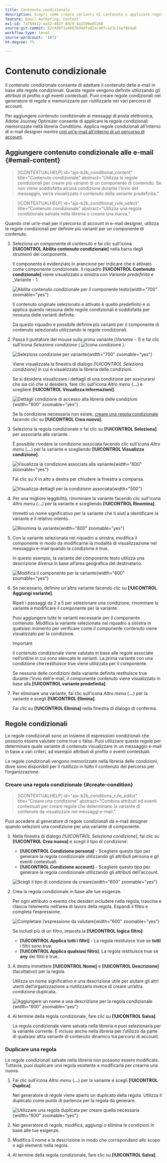 ```yaml
---
title: Contenuto condizionale
description: Scopri come creare varianti di contenuto e applicare regole condizionali durante la creazione di contenuti e-mail per percorsi di account.
feature: Email Authoring, Content
exl-id: 7a789412-ea52-482f-8dc9-4a1599e85268
source-git-commit: 82c4d9f1a46076d4dfad2ac46fca23c11ef8b4a6
workflow-type: tm+mt
source-wordcount: '1071'
ht-degree: 7%

---
```


# Contenuto condizionale

Il contenuto condizionale consente di adattare il contenuto delle e-mail in base alle regole condizionali. Queste regole vengono definite utilizzando gli attributi di profilo o gli eventi contestuali. Puoi creare regole condizionali nel generatore di regole e memorizzarle per riutilizzarle nei vari percorsi di account.

Per aggiungere contenuto condizionale ai messaggi di posta elettronica, Adobe Journey Optimizer consente di applicare le regole condizionali memorizzate nella libreria _Conditions_. Applica regole condizionali all&#39;interno di e-mail designer mentre [crei un&#39;e-mail all&#39;interno di un percorso di account](./email-authoring.md).

## Aggiungere contenuto condizionale alle e-mail {#email-content}

>[!CONTEXTUALHELP]
>id="ajo-b2b_conditional_content"
>title="Contenuto condizionale"
>abstract="Utilizza le regole condizionali per creare più varianti di un componente di contenuto. Se non viene soddisfatta alcuna condizione durante l’invio del messaggio, verrà visualizzato il contenuto della variante predefinita."

>[!CONTEXTUALHELP]
>id="ajo-b2b_conditional_rule_select"
>title="Contenuto condizionale"
>abstract="Utilizza una regola condizionale salvata nella libreria o creane una nuova."

Quando crei un’e-mail per il percorso di account in e-mail designer, utilizza le regole condizionali per definire più varianti per un componente di contenuto.

1. Seleziona un componente di contenuto e fai clic sull&#39;icona **[!UICONTROL Abilita contenuto condizionale]** nella barra degli strumenti del componente.

   Il componente è evidenziato in arancione per indicare che è attivato come componente condizionale. Il riquadro **[!UICONTROL Contenuto condizionale]** viene visualizzato a sinistra con _Variante predefinita_ e _Variante - 1.

   ![Abilita contenuto condizionale per il componente testo](./assets/conditions-enable.png){width="700" zoomable="yes"}

   Il contenuto originale selezionato e attivato è quello predefinito e si applica quando nessuna delle regole condizionali è soddisfatta per nessuna delle varianti definite.

   Da questo riquadro è possibile definire più varianti per il componente di contenuto selezionato utilizzando le regole condizionali.

1. Passa il puntatore del mouse sulla prima variante (_Variante - 1_) e fai clic sull&#39;icona _Seleziona condizione_ ( ![Icona condizione](../assets/do-not-localize/icon-select-condition.svg) ).

   ![Seleziona condizione per variante](./assets/conditions-variant-select.png){width="700" zoomable="yes"}

   Viene visualizzata la finestra di dialogo _[!UICONTROL Seleziona condizione]_ in cui è visualizzata la libreria delle condizioni.

   Se si desidera visualizzare i dettagli di una condizione per assicurarsi che sia ciò che si desidera, fare clic sull&#39;icona _Altro menu_ (**...**) e scegliere **[!UICONTROL Visualizza informazioni]**.

   ![Dettagli condizione di accesso alla libreria delle condizioni](assets/conditions-select-dialog.png){width="600" zoomable="yes"}

   Se la condizione necessaria non esiste, [creare una regola condizionale](#create-a-conditional-rule) facendo clic su **[!UICONTROL Crea nuovo]**.

1. Seleziona la regola condizionale e fai clic su **[!UICONTROL Seleziona]** per associarla alla variante.

   È possibile rivedere la condizione associata facendo clic sull&#39;icona _Altro menu_ (**...**) per la variante e scegliendo **[!UICONTROL Visualizza condizione]**.

   ![Visualizza la condizione associata alla variante](./assets/conditions-variant-view-condition.png){width="600" zoomable="yes"}

   Fai clic su X in alto a destra per chiudere la finestra a comparsa.

   ![Visualizza dettagli per la condizione associata](./assets/conditions-info-popup.png){width="500"}

1. Per una migliore leggibilità, rinominare la variante facendo clic sull&#39;icona _Altro menu_ (**...**) per la variante e scegliendo **[!UICONTROL Rinomina]**.

   Immetti un nome significativo per la variante che ti aiuti a identificare la variante e il relativo intento.

   ![Rinomina la variante](./assets/conditions-variant-rename.png){width="600" zoomable="yes"}

1. Con la variante selezionata nel riquadro a sinistra, modifica il componente in modo da modificarne la modalità di visualizzazione nel messaggio e-mail quando la condizione è true.

   In questo esempio, la variante del componente testo utilizza una descrizione diversa in base all’area geografica del destinatario.

   ![Modifica il componente per la variante](./assets/conditions-variant-component-edit.png){width="600" zoomable="yes"}

1. Se necessario, definire un&#39;altra variante facendo clic su **[!UICONTROL Aggiungi variante]**.

   Ripeti i passaggi da 2 a 5 per selezionare una condizione, rinominare la variante e modificare il componente per la variante.

   Puoi aggiungere tutte le varianti necessarie per il componente contenuto. Modifica la variante selezionata nel riquadro a sinistra in qualsiasi momento per verificare come il componente contenuto viene visualizzato per la condizione.

   >[!IMPORTANT]
   >
   >Il contenuto condizionale viene valutato in base alle regole associate nell’ordine in cui sono elencate le varianti. La prima variante con una condizione che restituisce true viene utilizzata per il componente.
   >
   >Se nessuna delle condizioni della variante definita restituisce true durante l&#39;invio dell&#39;e-mail, il componente contenuto viene visualizzato in base alla **[!UICONTROL variante predefinita]**.

1. Per eliminare una variante, fai clic sull&#39;icona _Altro menu_ (**...**) per la variante e scegli **[!UICONTROL Elimina]**.

   Fai clic su **[!UICONTROL Elimina]** nella finestra di dialogo di conferma.

## Regole condizionali

Le regole condizionali sono un insieme di espressioni condizionali che possono essere valutate come true o false. Puoi utilizzare queste regole per determinare quale variante di contenuto visualizzare in un messaggio e-mail in base a vari criteri, ad esempio attributi di profilo o eventi contestuali.

Le regole condizionali vengono memorizzate nella libreria delle condizioni, dove sono disponibili per il riutilizzo in tutto il contenuto del percorso per l’organizzazione.
<!-- 

>[!NOTE]
>
>You need the [Manage Library Items](../administration/ootb-product-profiles.md) permission to save or delete conditional rules. Saved conditions are available for use by all users within an organization. -->

### Creare una regola condizionale {#create-condition}

>[!CONTEXTUALHELP]
>id="ajo-b2b_conditions_rule_editor"
>title="Creare una condizione"
>abstract="Combina attributi ed eventi contestuali per creare regole che determinano la variante di contenuto da visualizzare nei messaggi e-mail."

Puoi accedere al generatore di regole condizionali da e-mail designer quando selezioni una condizione per una variante di componente.

1. Nella finestra di dialogo _[!UICONTROL Seleziona condizione]_, fai clic su **[!UICONTROL Crea nuova]** e scegli il tipo di condizione:

   * **[!UICONTROL Condizione persona]** - Scegliere questo tipo per generare la regola condizionale utilizzando gli attributi persona e gli eventi contestuali.
   * **[!UICONTROL Condizione account]** - Scegliere questo tipo per generare la regola condizionale utilizzando gli attributi dell&#39;account.

   ![Scegli il tipo di condizione da creare](./assets/conditions-select-create-new.png){width="600" zoomable="yes"}

1. Crea la regola condizionale in base alle tue esigenze.

   Per ogni attributo o evento che desideri includere nella regola, trascina e rilascia l’elemento nell’area di lavoro della regola. Espandi il filtro e completa l’espressione.

   ![Completare l&#39;espressione da valutare](./assets/conditions-rule-add-attribute.png){width="600" zoomable="yes"}

   Se includi più di un filtro, imposta la **[!UICONTROL logica filtro]**:

   * **[!UICONTROL Applica tutti i filtri]** - La regola restituisce true se **tutti** i filtri sono true.
   * **[!UICONTROL Applica qualsiasi filtro]**. La regola restituisce true se **any** dei filtri è true.

1. A destra immettere **[!UICONTROL Nome]** e **[!UICONTROL Descrizione]** (facoltativo) per la regola.

   Utilizza un nome significativo e una descrizione utile per aiutare gli altri utenti dell’organizzazione a riutilizzarlo invece di creare un’altra condizione duplicata.

   ![Aggiungere un nome e una descrizione per la regola condizionale](./assets/conditions-rule-name-description.png){width="600" zoomable="yes"}

1. Al termine della regola condizionale, fare clic su **[!UICONTROL Salva]**.

   La regola condizionale viene salvata nella libreria e puoi selezionarla per la variante corrente. È incluso anche nella libreria per l’utilizzo da parte di qualsiasi altra variante di contenuto dinamico tra percorsi di account.

### Duplicare una regola

Le regole condizionali salvate nella libreria non possono essere modificate. Tuttavia, puoi duplicare una regola esistente e modificarla per crearne una nuova.

1. Fai clic sull&#39;icona _Altro menu_ (**...**) per la variante e scegli **[!UICONTROL Duplica]**.

   Nel generatore di regole viene aperto un duplicato della regola. Utilizza il duplicato come punto di partenza per la regola da generare.

   ![Utilizzare una regola duplicata per creare quella necessaria](./assets/conditions-rule-duplicate.png){width="600" zoomable="yes"}

1. Nel generatore di regole, modifica, aggiungi o elimina le condizioni in base alle tue esigenze.

1. Modifica il nome e la descrizione in modo che corrispondano allo scopo o agli elementi nella regola.

1. Al termine della regola condizionale, fare clic su **[!UICONTROL Salva]**.
